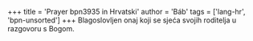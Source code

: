 +++
title = 'Prayer bpn3935 in Hrvatski'
author = 'Báb'
tags = ['lang-hr', 'bpn-unsorted']
+++
Blagoslovljen onaj koji se sjeća svojih roditelja u razgovoru s Bogom.
